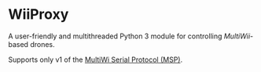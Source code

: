 # WiiProxy

A user-friendly and multithreaded Python 3 module for controlling _MultiWii_-based drones.

Supports only v1 of the [MultiWi Serial Protocol (MSP)](http://www.multiwii.com/wiki/index.php?title=Multiwii_Serial_Protocol).
